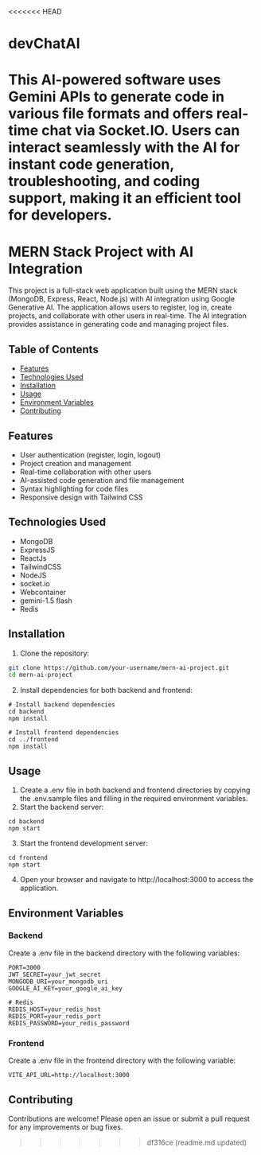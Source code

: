 <<<<<<< HEAD
# devChatAI
This AI-powered software uses Gemini APIs to generate code in various file formats and offers real-time chat via Socket.IO. Users can interact seamlessly with the AI for instant code generation, troubleshooting, and coding support, making it an efficient tool for developers.
=======
# MERN Stack Project with AI Integration

This project is a full-stack web application built using the MERN stack (MongoDB, Express, React, Node.js) with AI integration using Google Generative AI. The application allows users to register, log in, create projects, and collaborate with other users in real-time. The AI integration provides assistance in generating code and managing project files.

## Table of Contents

- [Features](#features)
- [Technologies Used](#technologies-used)
- [Installation](#installation)
- [Usage](#usage)
- [Environment Variables](#environment-variables)
- [Contributing](#contributing)

## Features

- User authentication (register, login, logout)
- Project creation and management
- Real-time collaboration with other users
- AI-assisted code generation and file management
- Syntax highlighting for code files
- Responsive design with Tailwind CSS

## Technologies Used

- MongoDB
- ExpressJS
- ReactJs
- TailwindCSS
- NodeJS
- socket.io
- Webcontainer
- gemini-1.5 flash
- Redis

## Installation

1. Clone the repository:

```sh
git clone https://github.com/your-username/mern-ai-project.git
cd mern-ai-project
```

2. Install dependencies for both backend and frontend:

```
# Install backend dependencies
cd backend
npm install

# Install frontend dependencies
cd ../frontend
npm install
```

## Usage

1. Create a .env file in both backend and frontend directories by copying the .env.sample files and filling in the required environment variables.
2. Start the backend server:

```
cd backend
npm start
```

3. Start the frontend development server:

```
cd frontend
npm start
```

4. Open your browser and navigate to http://localhost:3000 to access the application.

## Environment Variables

### Backend

Create a .env file in the backend directory with the following variables:

```
PORT=3000
JWT_SECRET=your_jwt_secret
MONGODB_URI=your_mongodb_uri
GOOGLE_AI_KEY=your_google_ai_key

# Redis
REDIS_HOST=your_redis_host
REDIS_PORT=your_redis_port
REDIS_PASSWORD=your_redis_password
```

### Frontend

Create a .env file in the frontend directory with the following variable:

```
VITE_API_URL=http://localhost:3000
```

## Contributing

Contributions are welcome! Please open an issue or submit a pull request for any improvements or bug fixes.
>>>>>>> df316ce (readme.md updated)
